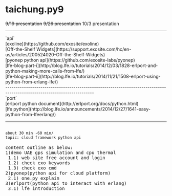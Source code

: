 # taichung.py9
~~9/19 presentation~~
~~9/26 presentation~~
10/3 presentation

<hr>
`api` <br>
[exoline](https://github.com/exosite/exoline)<br>
[Off-the-Shelf Widgets](https://support.exosite.com/hc/en-us/articles/200524020-Off-the-Shelf-Widgets)<br>
[pyonep python api](https://github.com/exosite-labs/pyonep)<br>
[lfe-blog-part-i](http://blog.lfe.io/tutorials/2014/12/03/1828-erlport-and-python-making-more-calls-from-lfe/)<br>
[lfe-blog-part-ii](http://blog.lfe.io/tutorials/2014/11/21/1508-erlport-using-python-from-erlang-lfe/)<br>
-------------------------------------------------------------------------------------------------------------------------<br>
`port`<br>
[erlport python document](http://erlport.org/docs/python.html)<br>
[lfe python](http://blog.lfe.io/announcements/2014/12/27/1641-easy-python-from-lfeerlang/)<br>
<hr>
<pre>
<code>
about 30 min -60 min/
topic: cloud framework python api
</code>
content outline as below:
1)demo UAE gps simulation and cpu thermal
 1.1) web site free account and login
 1.2) check exo keywords
 1.3) check exo cmd
2)pyonep(python api for cloud platform)
 2.1) one.py explain
3)erlport(python api to interact with erlang)
 3.1) lfe introduction
</pre>
